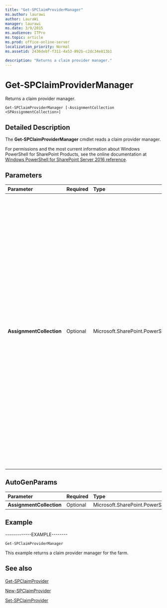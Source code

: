 ```yaml
---
title: "Get-SPClaimProviderManager"
ms.author: laurawi
author: LauraWi
manager: laurawi
ms.date: 3/9/2015
ms.audience: ITPro
ms.topic: article
ms.prod: office-online-server
localization_priority: Normal
ms.assetid: 2436debf-f311-4a53-892b-c2dc34e813b1

description: "Returns a claim provider manager."
---
```


# Get-SPClaimProviderManager

Returns a claim provider manager.
  
```
Get-SPClaimProviderManager [-AssignmentCollection <SPAssignmentCollection>]
```

## Detailed Description

The **Get-SPClaimProviderManager** cmdlet reads a claim provider manager. 
  
For permissions and the most current information about Windows PowerShell for SharePoint Products, see the online documentation at [Windows PowerShell for SharePoint Server 2016 reference](https://go.microsoft.com/fwlink/p/?LinkId=671715).
  
## Parameters

|**Parameter**|**Required**|**Type**|**Description**|
|:-----|:-----|:-----|:-----|
|**AssignmentCollection** <br/> |Optional  <br/> |Microsoft.SharePoint.PowerShell.SPAssignmentCollection  <br/> |Manages objects for the purpose of proper disposal. Use of objects, such as **SPWeb** or **SPSite**, can use large amounts of memory and use of these objects in Windows PowerShell scripts requires proper memory management. Using the **SPAssignment** object, you can assign objects to a variable and dispose of the objects after they are needed to free up memory. When **SPWeb**, **SPSite**, or **SPSiteAdministration** objects are used, the objects are automatically disposed of if an assignment collection or the **Global** parameter is not used.  <br/> > [!NOTE]> When the **Global** parameter is used, all objects are contained in the global store. If objects are not immediately used, or disposed of by using the **Stop-SPAssignment** command, an out-of-memory scenario can occur.           |
   
## AutoGenParams

|**Parameter**|**Required**|**Type**|**Description**|
|:-----|:-----|:-----|:-----|
|**AssignmentCollection** <br/> |Optional  <br/> |Microsoft.SharePoint.PowerShell.SPAssignmentCollection  <br/> ||
   
## Example

-------------EXAMPLE--------
  
```
Get-SPClaimProviderManager
```

This example returns a claim provider manager for the farm.
  
## See also

#### 

[Get-SPClaimProvider](get-spclaimprovider.md)
  
[New-SPClaimProvider](new-spclaimprovider.md)
  
[Set-SPClaimProvider](set-spclaimprovider.md)

